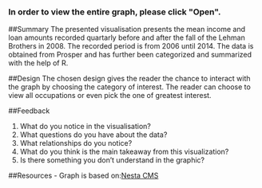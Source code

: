 ### In order to view the entire graph, please click "Open".

##Summary
The presented visualisation presents the mean income and loan amounts recorded quartarly before and after the fall of the Lehman Brothers in 2008. The recorded period is from 2006 until 2014. The data is obtained from Prosper and has further been categorized and summarized with the help of R.

##Design
The chosen design gives the reader the chance to interact with the graph by choosing the category of interest. The reader can choose to view all occupations or even pick the one of greatest interest.

##Feedback 
1. What do you notice in the visualisation?
2. What questions do you have about the data?
3. What relationships do you notice?
4. What do you think is the main takeaway from this visualization?
5. Is there something you don’t understand in the graphic?


##Resources - Graph is based on:[Nesta CMS]( http://dimplejs.org/advanced_examples_viewer.html?id=advanced_interactive_legends)


